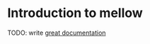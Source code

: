 # Introduction to mellow

TODO: write [great documentation](http://jacobian.org/writing/what-to-write/)
